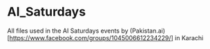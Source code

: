 # AI_Saturdays
All files used in the AI Saturdays events by (Pakistan.ai)[https://www.facebook.com/groups/1045006612234229/] in Karachi 
